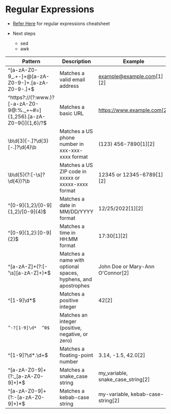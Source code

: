 # Regular Expressions
  - [Refer Here](https://cheatography.com/davechild/cheat-sheets/regular-expressions/#google_vignette) for regular expressions cheatsheet

  - Next steps
    - sed
    - awk

   | Pattern | Description | Example |
| --- | --- | --- |
| ^[a-zA-Z0-9_.+-]+@[a-zA-Z0-9-]+\.[a-zA-Z0-9-.]+$ | Matches a valid email address | example@example.com[1][2] |
| ^https?:\/\/(?:www\.)?[-a-zA-Z0-9@:%._\+~#=]{1,256}\.[a-zA-Z0-9()]{1,6}\/?$ | Matches a basic URL | https://www.example.com[2] |
| \b\d{3}[-.]?\d{3}[-.]?\d{4}\b | Matches a US phone number in xxx-xxx-xxxx format | (123) 456-7890[1][2] |
| \b\d{5}(?:[-\s]?\d{4})?\b | Matches a US ZIP code in xxxxx or xxxxx-xxxx format | 12345 or 12345-6789[1][2] |
| ^[0-9]{1,2}\/[0-9]{1,2}\/[0-9]{4}$ | Matches a date in MM/DD/YYYY format | 12/25/2022[1][2] |
| ^[0-9]{1,2}:[0-9]{2}$ | Matches a time in HH:MM format | 17:30[1][2] |
| ^[a-zA-Z]+(?:[-'\s][a-zA-Z]+)*$ | Matches a name with optional spaces, hyphens, and apostrophes | John Doe or Mary-Ann O'Connor[2] |
| ^[1-9]\d*$ | Matches a positive integer | 42[2] |
| `^-?[1-9]\d*	^0$` | Matches an integer (positive, negative, or zero) |  |
| ^[1-9]?\d*\.\d+$ | Matches a floating-point number | 3.14, -1.5, 42.0[2] |
| ^[a-zA-Z0-9]+(?:_[a-zA-Z0-9]+)*$ | Matches a snake_case string | my_variable, snake_case_string[2] |
| ^[a-zA-Z0-9]+(?:-[a-zA-Z0-9]+)*$ | Matches a kebab-case string | my-variable, kebab-case-string[2] |
